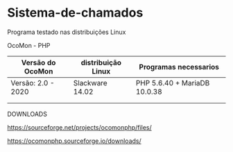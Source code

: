 # Sistema-de-chamados

Programa testado nas distribuições Linux

OcoMon - PHP

|Versão do OcoMon   | distribuição Linux |          Programas necessarios             |
|-------------------|--------------------|--------------------------------------------|
|Versão: 2.0 - 2020 | Slackware 14.02    | PHP 5.6.40 + MariaDB 10.0.38|Apache 2.4.46 |
|||
|||




DOWNLOADS

https://sourceforge.net/projects/ocomonphp/files/

https://ocomonphp.sourceforge.io/downloads/


